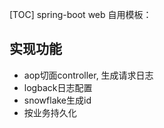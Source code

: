 [TOC]
spring-boot web 自用模板：

## 实现功能

* aop切面controller, 生成请求日志
* logback日志配置
* snowflake生成id
* 按业务持久化
